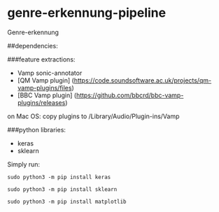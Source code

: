 # genre-erkennung-pipeline
Genre-erkennung

##dependencies:

###feature extractions:

- Vamp sonic-annotator
- [QM Vamp plugin] (https://code.soundsoftware.ac.uk/projects/qm-vamp-plugins/files)
- [BBC Vamp plugin] (https://github.com/bbcrd/bbc-vamp-plugins/releases)

on Mac OS: 
copy plugins to /Library/Audio/Plugin-ins/Vamp

###python libraries:
- keras
- sklearn

Simply run:

`sudo python3 -m pip install keras`

`sudo python3 -m pip install sklearn`

`sudo python3 -m pip install matplotlib`


